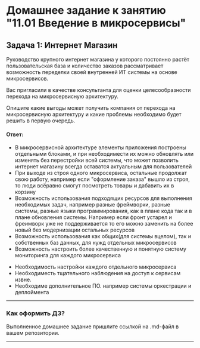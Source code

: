 # Домашнее задание к занятию "11.01 Введение в микросервисы"

## Задача 1: Интернет Магазин

Руководство крупного интернет магазина у которого постоянно растёт пользовательская база и количество заказов рассматривает возможность переделки своей внутренней ИТ системы на основе микросервисов. 

Вас пригласили в качестве консультанта для оценки целесообразности перехода на микросервисную архитектуру. 

Опишите какие выгоды может получить компания от перехода на микросервисную архитектуру и какие проблемы необходимо будет решить в первую очередь.

#### Ответ:
+ В микросервисной архитектуре элементы приложения построены отдельными блоками, и при необходимести их можно обновлять или изменять без перестройки всей системы, что может позволить интернет магазину всегда оставатся актуальным для пользователей
+ При выходе из строя одного микросервиса, остальные продолжат свою работу, например если "оформление заказа" вышло из строя, то люди всёравно смогут посмотреть товары и дабавить их в корзину
+ Возможность использования подходящих ресурсов для выполнения необходимых задач, например разные фреймворки, разные системы, разные языки программирования, как в плане кода так и в плане обновления системы. Например если фронт устарел и фреимворк уже не поддерживается то его можно заменить на более новый без модернизации остальных ресурсов
+ Возможность использования как общих(для системы вцелом), так и собственных баз данных, для нужд отдельных микросервисов
+ Возможность настроить более качественную и понятную систему мониторинга для каждого микросервиса
- Необходимость настройки каждого отдельного микросервиса
- Необходиместь тщательного наблюдения на доступ к сервисам извне.
- Необходиме дополнительное ПО. например системы оркестрации и деплоймента


---

### Как оформить ДЗ?

Выполненное домашнее задание пришлите ссылкой на .md-файл в вашем репозитории.

---
